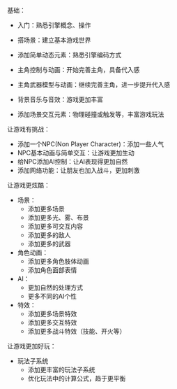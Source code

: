 基础：

* 入门：熟悉引擎概念、操作

* 搭场景：建立基本游戏世界

* 添加简单动态元素：熟悉引擎编码方式

* 主角控制与动画：开始完善主角，具备代入感

* 主角武器模型与动画：继续完善主角，进一步提升代入感
* 背景音乐与音效：游戏更加丰富
* 添加场景交互元素：物理碰撞或触发等，丰富游戏玩法

让游戏有挑战：

* 添加一个NPC(Non Player Character)：添加一些人气
* NPC基本动画与简单交互：让游戏更加生动
* 给NPC添加AI控制：让AI表现得更加自然
* 添加网络功能：让朋友也加入战斗，更加刺激

让游戏更炫酷：

* 场景：
  * 添加更多场景
  * 添加更多光、雾、布景
  * 添加更多可交互内容
  * 添加更多的敌人
  * 添加更多的武器
* 角色动画：
  * 添加更多角色肢体动画
  * 添加角色面部表情
* AI：
  * 更加自然的处理方式
  * 更多不同的AI个性
* 特效：
  * 添加更多场景特效
  * 添加更多交互特效
  * 添加更多战斗特效（技能、开火等）

让游戏更加好玩：

* 玩法子系统
  * 添加更丰富的玩法子系统
  * 优化玩法中的计算公式，趋于更平衡











